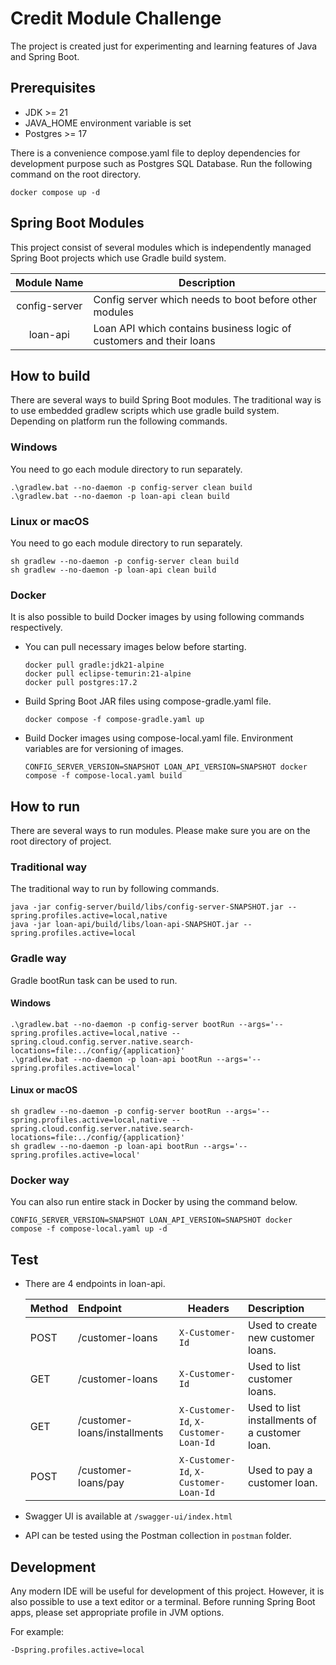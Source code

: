 # Credit Module Challenge

The project is created just for experimenting and learning features of Java and Spring Boot.

## Prerequisites
- JDK >= 21
- JAVA_HOME environment variable is set
- Postgres >= 17

There is a convenience compose.yaml file to deploy dependencies for development purpose such as Postgres SQL Database.
Run the following command on the root directory.
```
docker compose up -d
```

## Spring Boot Modules
This project consist of several modules which is independently managed Spring Boot projects which use Gradle build system.

| Module&nbsp;Name | Description                                                         |
|:----------------:|---------------------------------------------------------------------|
|  config-server   | Config server which needs to boot before other modules              |
|     loan-api     | Loan API which contains business logic of customers and their loans |

## How to build
There are several ways to build Spring Boot modules.
The traditional way is to use embedded gradlew
scripts which use gradle build system.
Depending on platform run the following commands.

### Windows
You need to go each module directory to run separately.
```
.\gradlew.bat --no-daemon -p config-server clean build
.\gradlew.bat --no-daemon -p loan-api clean build
```

### Linux or macOS
You need to go each module directory to run separately.
```
sh gradlew --no-daemon -p config-server clean build
sh gradlew --no-daemon -p loan-api clean build
```

### Docker
It is also possible to build Docker images by using following commands respectively.

- You can pull necessary images below before starting.
  ```
  docker pull gradle:jdk21-alpine
  docker pull eclipse-temurin:21-alpine
  docker pull postgres:17.2
  ```

- Build Spring Boot JAR files using compose-gradle.yaml file.
  ```
  docker compose -f compose-gradle.yaml up
  ```

- Build Docker images using compose-local.yaml file.
  Environment variables are for versioning of images.
  ```
  CONFIG_SERVER_VERSION=SNAPSHOT LOAN_API_VERSION=SNAPSHOT docker compose -f compose-local.yaml build
  ```

## How to run
There are several ways to run modules. Please make sure you are on the root directory of project.

### Traditional way
The traditional way to run by following commands.
```
java -jar config-server/build/libs/config-server-SNAPSHOT.jar --spring.profiles.active=local,native
java -jar loan-api/build/libs/loan-api-SNAPSHOT.jar --spring.profiles.active=local
```

### Gradle way
Gradle bootRun task can be used to run.

#### Windows
```
.\gradlew.bat --no-daemon -p config-server bootRun --args='--spring.profiles.active=local,native --spring.cloud.config.server.native.search-locations=file:../config/{application}'
.\gradlew.bat --no-daemon -p loan-api bootRun --args='--spring.profiles.active=local'
```

#### Linux or macOS
```
sh gradlew --no-daemon -p config-server bootRun --args='--spring.profiles.active=local,native --spring.cloud.config.server.native.search-locations=file:../config/{application}'
sh gradlew --no-daemon -p loan-api bootRun --args='--spring.profiles.active=local'
```

### Docker way
You can also run entire stack in Docker by using the command below.
```
CONFIG_SERVER_VERSION=SNAPSHOT LOAN_API_VERSION=SNAPSHOT docker compose -f compose-local.yaml up -d
```

## Test

- There are 4 endpoints in loan-api.

  | Method | Endpoint                      | Headers                               | Description                                    |
  |:-------|:------------------------------|---------------------------------------|:-----------------------------------------------|
  | POST   | /customer-loans               | `X-Customer-Id`                       | Used to create new customer loans.             |
  | GET    | /customer-loans               | `X-Customer-Id`                       | Used to list customer loans.                   |
  | GET    | /customer-loans/installments  | `X-Customer-Id`, `X-Customer-Loan-Id` | Used to list installments of a customer loan.  |
  | POST   | /customer-loans/pay           | `X-Customer-Id`, `X-Customer-Loan-Id` | Used to pay a customer loan.                   |

- Swagger UI is available at `/swagger-ui/index.html`
- API can be tested using the Postman collection in `postman` folder.

## Development
Any modern IDE will be useful for development of this project.
However, it is also possible to use a text editor or a terminal. Before running Spring Boot apps, please set appropriate profile in JVM options.

For example:
```
-Dspring.profiles.active=local
```

